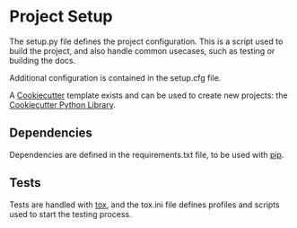 # Project Setup

The setup.py file defines the project configuration. This is a script used to build the project, and also handle common usecases, such as testing or building the docs.

Additional configuration is contained in the setup.cfg file.

A [Cookiecutter][cookiecutter] template exists and can be used to create new projects: the [Cookiecutter Python Library][cookiecutter_library].

## Dependencies

Dependencies are defined in the requirements.txt file, to be used with [pip][pip].

## Tests

Tests are handled with [tox][tox], and the tox.ini file defines profiles and scripts used to start the testing process.

[cookiecutter]: https://github.com/audreyr/cookiecutter
[cookiecutter_library]: https://github.com/Bernardo-MG/cookiecutter-python-library
[pip]: https://pypi.python.org/pypi/pip
[tox]: https://tox.readthedocs.io